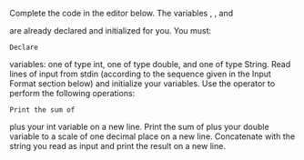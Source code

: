 Complete the code in the editor below. The variables , , and

are already declared and initialized for you. You must:

    Declare 

variables: one of type int, one of type double, and one of type String.
Read
lines of input from stdin (according to the sequence given in the Input Format section below) and initialize your
variables.
Use the
operator to perform the following operations:

    Print the sum of 

plus your int variable on a new line.
Print the sum of
plus your double variable to a scale of one decimal place on a new line.
Concatenate
with the string you read as input and print the result on a new line.
